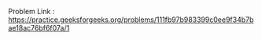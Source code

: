 Problem Link : https://practice.geeksforgeeks.org/problems/111fb97b983399c0ee9f34b7bae18ac76bf6f07a/1